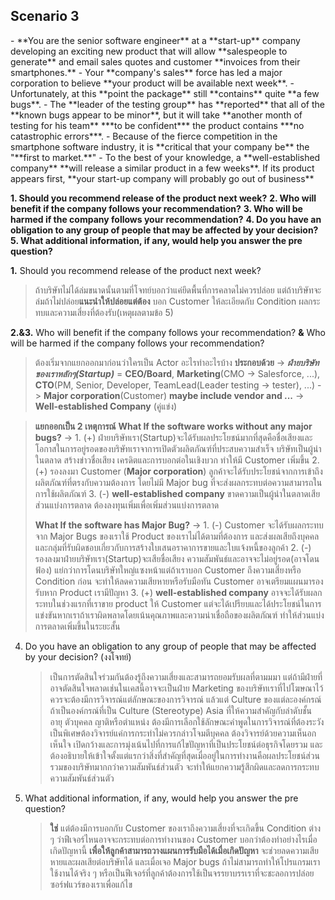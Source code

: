<h2>Scenario 3</h2>
- **You are the senior software engineer** at a **start-up** company developing an exciting new product that will allow **salespeople to generate** and email sales quotes and customer **invoices from their smartphones.** 
- Your **company's sales** force has led a major corporation to believe **your product will be available next week**. 
- Unfortunately, at this **point the package** still **contains** quite **a few bugs**. 
- The **leader of the testing group** has **reported** that all of the **known bugs appear to be minor**, but it will take **another month of testing for his team** ***to be confident*** the product contains ***no catastrophic errors***. 
- Because of the fierce competition in the smartphone software industry, it is **critical that your company be** the "**first to market.**" 
- To the best of your knowledge, a **well-established company** **will release a similar product in a few weeks**. If its product appears first, **your start-up company will probably go out of business**

**1. Should you recommend release of the product next week?** 
**2. Who will benefit if the company follows your recommendation?** 
**3. Who will be harmed if the company follows your recommendation?** 
**4. Do you have an obligation to any group of people that may be affected by your decision?** 
**5. What additional information, if any, would help you answer the pre question?**

**1.** Should you recommend release of the product next week?
> ถ้าบริษัทไม่ได้ล่มขนาดนั้นตามที่โจทย์บอกว่าแค่ยึดพื้นที่การคลาดไม่ควรปล่อย แต่ถ้าบริษัทจะล่มถ้าไม่ปล่อย**แนะนำให้ปล่อยแต่ต้อง** บอก Customer ให้ละเอียดกับ Condition ผลกระทบและความเสี่ยงที่ต้องรับ(เหตุผลตามข้อ 5)
   
**2.&3.** Who will benefit if the company follows your recommendation? **&** Who will be harmed if the company follows your recommendation?
> ต้องเริ่มจากแยกออกมาก่อนว่าใครเป็น Actor อะไรทำอะไรบ้าง 
> **ประกอบด้วย** 
> -> ***ฝ่ายบริษัทของเราหลักๆ(Startup)*** = **CEO/Board**, **Marketing**(CMO -> Salesforce, ...), **CTO**(PM, Senior, Developer, TeamLead(Leader testing -> tester),  ...)
> -> **Major corporation**(Customer) **maybe include vendor and ...**
> -> **Well-established Company** (คู่แข่ง)

> **แยกออกเป็น 2 เหตุการณ์** 
> 	**What If the software works without any major bugs?**
> 		-> 
> 		1. (+) ฝ่ายบริษัทเรา(Startup)จะได้รับผลประโยชน์มากที่สุดคือชื่อเสียงและโอกาสในการอยู่รอดของบริษัทเราจาการเปิดตัวผลิตภัณฑ์ที่ประสบความสำเร็จ บริษัทเป็นผู้นำในตลาด สร้างข่าวชื่อเสียง เครดิตและการบอกต่อในเชิงบวก ทำให้มี Customer เพิ่มขึ้น
> 		2. (+) รองลงมา Customer (**Major corporation**) ลูกค้าจะได้รับประโยชน์จากการเข้าถึงผลิตภัณฑ์ที่ตรงกับความต้องการ โดยไม่มี Major bug ที่จะส่งผลกระทบต่อความสามารถในการใช้ผลิตภัณฑ์
> 		3. (-) **well-established company** ขาดความเป็นผู้นำในตลาดเสียส่วนแบ่งการตลาด ต้องลงทุนเพิ่มเพื่อเพิ่มส่วนแบ่งการตลาด
> 		
> 	**What If the software has Major Bug?**
> 		-> 
> 		1. (-) Customer จะได้รับผลกระทบจาก Major Bugs ของเราใช้ Product ของเราไม่ได้ตามที่ต้องการ และส่งผลเสียถึงบุคคลและกลุ่มที่รับผิดชอบเกี่ยวกับการสร้างใบเสนอราคาการขายและใบแจ้งหนี้ของลูกค้า
> 		2. (-) รองลงมาฝ่ายบริษัทเรา(Startup)จะเสียชื่อเสียง ความสัมพันธ์และอาจจะไม่อยู่รอด(อาจโดนฟ้อง) แย่กว่าการโดนบริษัทใหญ่แซงหน้าแต่ถ้าเราบอก Customer ถึงความเสี่ยงหรือ Condition ก่อน จะทำให้ลดความเสียหายหรือรับมือทัน Customer อาจเตรียมแผนมารองรับหาก Product เรามีปัญหา
> 		3. (+) **well-established company** อาจจะได้รับผลกระทบในช่วงแรกที่เราขาย product ให้ Customer แต่จะได้เปรียบและได้ประโยชน์ในการแข่งขันหากเราถ้าเราผิดพลาดโดยเน้นคุณภาพและความน่าเชื่อถือของผลิตภัณฑ์ ทำให้ส่วนแบ่งการตลาดเพิ่มขึ้นในระยะสั้น
> 		

4. Do you have an obligation to any group of people that may be affected by your decision? (งงโจทย์)
   >เป็นการตัดสินใจร่วมกันต้องรู้ถึงความเสี่ยงและสามารถยอมรับผลที่ตามมมา แต่ถ้ามีฝ่ายที่อาจตัดสินใจพลาดเช่นในเคสนี้อาจจะเป็นฝ่าย Marketing ของบริษัทเราที่ไปโฆษณาไว้ ควรจะต้องมีการวิจารณ์แต่ลักษณะของการวิจารณ์ แล้วแต่ Culture ของแต่ละองค์กรณ์ ถ้าเป็นองค์กรณ์ที่เป็น Culture (Stereotype) Asia ที่ให้ความสำคัญกับลำดับชั้น อายุ ตัวบุคคล ญาติหรือตำแหน่ง ต้องมีการเลือกใช้ลักษณะคำพูดในการวิจารณ์ที่ต้องระวังเป็นพิเศษต้องวิจารย์แค่การกระทำไม่ควรกล่าวโจมตีบุคคล ต้องวิจารย์ด้วยความเห็นอกเห็นใจ เปิดกว้างและการมุ่งเน้นไปที่การแก้ไขปัญหาที่เป็นประโยชน์ต่อธุรกิจโดยรวม และต้องอธิบายให้เข้าใจตั้งแต่แรกว่าสิ่งที่สำคัญที่สุดเมื่ออยู่ในการทำงานคือผลประโยชน์ส่วนรวมของบริษัทมากกว่าความสัมพันธ์ส่วนตัว จะทำให้แยกความรู้สึกผิดและลดการกระทบความสัมพันธ์ส่วนตัว

5. What additional information, if any, would help you answer the pre question?
   >**ใช่** แต่ต้องมีการบอกกับ Customer ของเราถึงความเสี่ยงที่จะเกิดขึ้น Condition ต่าง ๆ ว่าฟีเจอร์ไหนอาจจะกระทบต่อการทำงานของ Customer บอกว่าต้องทำอย่างไรเมื่อเกิดปัญหานี้ **เพื่อให้ลูกค้าสามารถวางแผนการรับมือได้เมื่อเกิดปัญหา** จะช่วยลดความเสียหายและผลเสียต่อบริษัทได้ และเมื่อเจอ Major bugs ถ้าไม่สามารถทำให้โปรแกรมเราใช้งานได้จริง ๆ หรือเป็นฟีเจอร์ที่ลูกค้าต้องการใช้เป็นจรรยาบรรเราที่จะชะลอการปล่อยซอร์ฟแวร์ของเราเพื่อแก้ไข